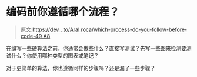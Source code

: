 # 编码前你遵循哪个流程？

> 原文:[https://dev . to/Aral roca/which-process-do-you-follow-before-code-49 A8](https://dev.to/aralroca/which-process-do-you-follow-before-code-49a8)

在编写一些硬算法之前，你通常会做些什么？直接写测试？先写一些图来检测要测试什么？你使用哪种类型的图表或笔记？

对于更简单的算法，你也遵循同样的步骤吗？还是漏了一些步骤？